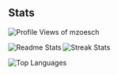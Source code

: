 <h2>Stats</h2>
<p align="left"> <img src="https://komarev.com/ghpvc/?username=mzoesch&label=Profile%20views&style=for-the-badge" alt="Profile Views of mzoesch" />
  
<p><img align="left" src="https://github-readme-stats.vercel.app/api?username=mzoesch&show_icons=true&theme=algolia" alt="Readme Stats" /></p>
<p><img align="center" src="https://github-readme-streak-stats.herokuapp.com/?user=mzoesch&show_icons=true&theme=algolia" alt="Streak Stats" /></p>
<p><img align="center" src="https://github-readme-stats.vercel.app/api/top-langs?username=mzoesch&show_icons=true&theme=algolia" alt="Top Languages" /></p>
